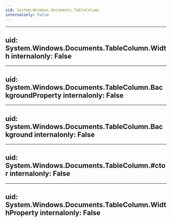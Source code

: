 ```yaml
---
uid: System.Windows.Documents.TableColumn
internalonly: False
---
```


---
uid: System.Windows.Documents.TableColumn.Width
internalonly: False
---

---
uid: System.Windows.Documents.TableColumn.BackgroundProperty
internalonly: False
---

---
uid: System.Windows.Documents.TableColumn.Background
internalonly: False
---

---
uid: System.Windows.Documents.TableColumn.#ctor
internalonly: False
---

---
uid: System.Windows.Documents.TableColumn.WidthProperty
internalonly: False
---
